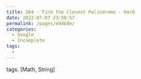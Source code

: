 ```yaml
---
title: 564 - Find the Closest Palindrome - Hard
date: 2022-07-07 23:58:57
permalink: /pages/e94b8e/
categories:
  - Google
  - Incomplete
tags:
  - 
---
```

tags: [Math, String]